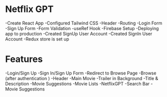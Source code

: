 # Netflix GPT
-Create React App
-Configured Tailwind CSS
-Header
-Routing
-Login Form
-Sign Up Form
-Form Validation
-useRef Hook
-Firebase Setup
-Deploying app to production
-Created SignUp User Account
-Created SignIn User Account
-Redux store is set up

# Features
-Login/Sign Up
  -Sign In/Sign Up Form
  -Redirect to Browse Page
-Browse (after authentication )
  -Header
  -Main Movie
    -Trailer in Background
    -Title & Description
    -Movie Suggestions
      -Movie Lists
-NetflixGPT
  -Search Bar
  -Movie Suggestions
